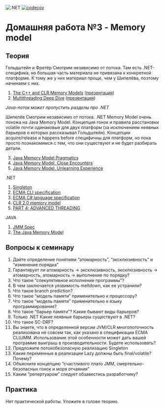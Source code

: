 ![.NET](https://github.com/Giviruk/Actions/actions/workflows/dotnet.yml/badge.svg)
[![codecov](https://codecov.io/gh/DMak80/Actions/branch/HW3/graph/badge.svg?token=AJ1EHK3XZH)](https://codecov.io/gh/DMak80/Actions)
# Домашняя работа №3 - Memory model

## Теория

Гольдштейн и Фретёр
Смотрим независимо от потока. Там есть .NET-специфика, но большая часть материала не привязана к
конкретной платформе. К тому же у них материал проще, чем у Шипелёва, поэтому начинаем с них. 
 1. [The C++ and CLR Memory Models](https://habr.com/ru/company/jugru/blog/541362/) ([презентация](https://2016.dotnext-piter.ru/talks/goldshtein2/))
 2. [Multithreading Deep Dive](https://habr.com/ru/company/jugru/blog/543380/) ([презентация](https://2016.dotnext-moscow.ru/talks/multithreading-deep-dive/))

*Java-поток может пропустить разделы про .NET*
 
Шипелёв
Смотрим независимо от потока. .NET Memory Model очень похожа на Java Memory Model. Концепция гонок и правила расстановки volatile почти одинаковые для двух платформ (за исключением неявных барьеров о которых рассказывал Гольдштейн). Концепции acquire/release и happens before специфичны для платформ, но пока просто познакомимся с тем, что они существуют и не будет разбирать детали.

 3. [Java Memory Model Pragmatics](https://shipilev.net/#jmm)
 4. [Java Memory Model, Close Encounters](https://shipilev.net/#jmm-close-encounters)
 5. [Java Memory Model, Unlearning Experience](https://shipilev.net/#jmm-unlearning-experience)

.NET

 1. [Singleton](https://csharpindepth.com/articles/singleton)
 2. [ECMA CLI specification](https://www.ecma-international.org/wp-content/uploads/ECMA-335_5th_edition_december_2010.pdf)
 3. [ECMA C# language specification](https://www.ecma-international.org/publications-and-standards/standards/ecma-334/)
 4. [CLR 2.0 memory model](http://joeduffyblog.com/2007/11/10/clr-20-memory-model/)
 5. [PART 4: ADVANCED THREADING](https://www.albahari.com/threading/part4.aspx)

JAVA

 1. [JMM Spec](https://download.oracle.com/otndocs/jcp/memory_model-1.0-pfd-spec-oth-JSpec/)
 2. [The Java Memory Model](http://www.cs.umd.edu/~pugh/java/memoryModel/)

## Вопросы к семинару
1. Дайте определение понятиям “атомарность”, “эксклюзивность” и “изменение порядка”
2. Гарантирует ли атомарность -&gt; эксклюзивность, эксклюзивность -&gt; атомарность, атомарность -&gt;
выполнение по порядку?
3. Что такое “спекулятивное исполнение программы”?
4. В чем заключается уязвимость meltdown, как ее устранили?
5. Что такое branch prediction?
6. Что такое “модель памяти” применительно к процессору?
7. Что такое “модель памяти” применительно к языку программирования?
8. Что такое “барьер памяти”? Какие бывают виды барьеров?
9. Только .NET Какие неявные барьеры существуют в .NET?
10. Что такое SC-DRF?
11. Вы знаете, что в определенной версии JVM/CLR многопоточность реализована не совсем так, как указано в спецификации ECMA CLI/JMM. Использование этой особенности может дать вашей программе выигрыш в производительности. Будете использовать?
12. Предложите потокобезопасную реализацию Singleton
13. Какие переменные в реализации Lazy должны быть final/volatile? Почему?
14. Объясните концепцию “счастливого плато JMM, смертельно-безопасных гонок и моря отчаяния”
15. Каким “репертуаром” следует обзавестись разработчику?

## Практика
Нет практической работы. Уложите в голове теорию.